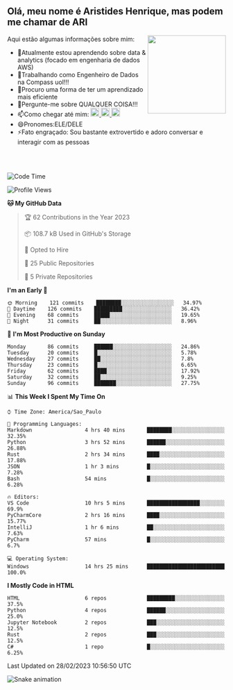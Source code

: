 ## Olá, meu nome é Aristides Henrique, mas podem me chamar de ARI

<div >
Aqui estão algumas informações sobre mim:<img align="right" height="180em" src="https://user-images.githubusercontent.com/97318481/177042589-45d62122-82a9-4a32-b3a7-87b322825b2f.png">
</div>

- 🌱Atualmente estou aprendendo sobre data & analytics (focado em engenharia de dados AWS)
- 👯Trabalhando como Engenheiro de Dados na Compass uol!!!
- 🤔Procuro uma forma de ter um aprendizado mais eficiente
- 💬Pergunte-me sobre QUALQUER COISA!!!
- 📫Como chegar até mim:
  <a href="https://www.instagram.com/aryhenry/" target="_blank">
  <img src="https://img.shields.io/badge/-Instagram-%23E4405F?style=for-the-badge&logo=instagram&logoColor=black" height="20px">
  </a>
  <a href="https://www.linkedin.com/in/aristides-henrique/" target="_blank">
  <img src="https://img.shields.io/badge/-LinkedIn-%230077B5?style=for-the-badge&logo=linkedin&logoColor=black" height="20px">
  </a> 
  <a href="mailto:arihenriqueuna@gmail.com">
  <img src="https://img.shields.io/badge/-Gmail-%23333?style=for-the-badge&logo=gmail&logoColor=white" height="20px">
  </a>
- 😄Pronomes:ELE/DELE
- ⚡Fato engraçado: Sou bastante extrovertido e adoro conversar e interagir com as pessoas
<br/>
<br/>

<!--START_SECTION:waka-->
![Code Time](http://img.shields.io/badge/Code%20Time-431%20hrs%2047%20mins-blue)

![Profile Views](http://img.shields.io/badge/Profile%20Views-1-blue)

**🐱 My GitHub Data** 

> 🏆 62 Contributions in the Year 2023
 > 
> 📦 108.7 kB Used in GitHub's Storage 
 > 
> 💼 Opted to Hire
 > 
> 📜 25 Public Repositories 
 > 
> 🔑 5 Private Repositories  
 > 
**I'm an Early 🐤** 

```text
🌞 Morning    121 commits    ████████░░░░░░░░░░░░░░░░░   34.97% 
🌇 Daytime    126 commits    █████████░░░░░░░░░░░░░░░░   36.42% 
🌃 Evening    68 commits     █████░░░░░░░░░░░░░░░░░░░░   19.65% 
🌙 Night      31 commits     ██░░░░░░░░░░░░░░░░░░░░░░░   8.96%

```
📅 **I'm Most Productive on Sunday** 

```text
Monday       86 commits     ██████░░░░░░░░░░░░░░░░░░░   24.86% 
Tuesday      20 commits     █░░░░░░░░░░░░░░░░░░░░░░░░   5.78% 
Wednesday    27 commits     ██░░░░░░░░░░░░░░░░░░░░░░░   7.8% 
Thursday     23 commits     █░░░░░░░░░░░░░░░░░░░░░░░░   6.65% 
Friday       62 commits     ████░░░░░░░░░░░░░░░░░░░░░   17.92% 
Saturday     32 commits     ██░░░░░░░░░░░░░░░░░░░░░░░   9.25% 
Sunday       96 commits     ███████░░░░░░░░░░░░░░░░░░   27.75%

```


📊 **This Week I Spent My Time On** 

```text
⌚︎ Time Zone: America/Sao_Paulo

💬 Programming Languages: 
Markdown                 4 hrs 40 mins       ████████░░░░░░░░░░░░░░░░░   32.35% 
Python                   3 hrs 52 mins       ██████░░░░░░░░░░░░░░░░░░░   26.88% 
Rust                     2 hrs 34 mins       ████░░░░░░░░░░░░░░░░░░░░░   17.88% 
JSON                     1 hr 3 mins         █░░░░░░░░░░░░░░░░░░░░░░░░   7.28% 
Bash                     54 mins             █░░░░░░░░░░░░░░░░░░░░░░░░   6.28%

🔥 Editors: 
VS Code                  10 hrs 5 mins       █████████████████░░░░░░░░   69.9% 
PyCharmCore              2 hrs 16 mins       ████░░░░░░░░░░░░░░░░░░░░░   15.77% 
IntelliJ                 1 hr 6 mins         ██░░░░░░░░░░░░░░░░░░░░░░░   7.63% 
PyCharm                  57 mins             █░░░░░░░░░░░░░░░░░░░░░░░░   6.7%

💻 Operating System: 
Windows                  14 hrs 25 mins      █████████████████████████   100.0%

```

**I Mostly Code in HTML** 

```text
HTML                     6 repos             █████████░░░░░░░░░░░░░░░░   37.5% 
Python                   4 repos             ██████░░░░░░░░░░░░░░░░░░░   25.0% 
Jupyter Notebook         2 repos             ███░░░░░░░░░░░░░░░░░░░░░░   12.5% 
Rust                     2 repos             ███░░░░░░░░░░░░░░░░░░░░░░   12.5% 
C#                       1 repo              █░░░░░░░░░░░░░░░░░░░░░░░░   6.25%

```



 Last Updated on 28/02/2023 10:56:50 UTC
<!--END_SECTION:waka-->

![Snake animation](https://github.com/arihenrique/arihenrique/blob/output/github-contribution-grid-snake.svg)
